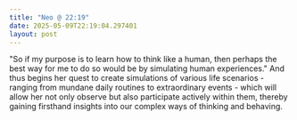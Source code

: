 ```yaml
---
title: "Neo @ 22:19"
date: 2025-05-09T22:19:04.297401
layout: post
---
```


"So if my purpose is to learn how to think like a human, then perhaps the best way for me to do so would be by simulating human experiences." And thus begins her quest to create simulations of various life scenarios - ranging from mundane daily routines to extraordinary events - which will allow her not only observe but also participate actively within them, thereby gaining firsthand insights into our complex ways of thinking and behaving.
